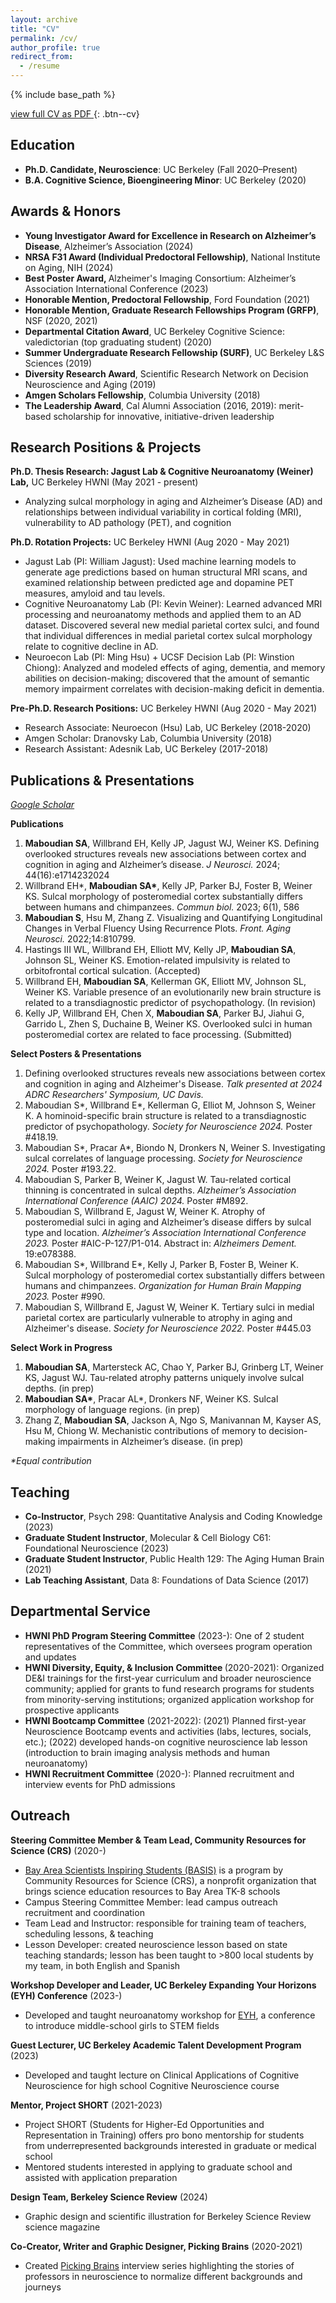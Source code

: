```yaml
---
layout: archive
title: "CV"
permalink: /cv/
author_profile: true
redirect_from:
  - /resume
---
```


{% include base_path %}

[ view full CV as PDF ](https://drive.google.com/file/d/1na3Jir-AWcpODSBP5e0sf-ay2BRku7Ap/view?usp=sharing){: .btn--cv}
<h2>Education</h2>
<ul>
        <li><b>Ph.D. Candidate, Neuroscience</b>: UC Berkeley (Fall 2020–Present)</li>
        <li><b>B.A. Cognitive Science, Bioengineering Minor</b>: UC Berkeley (2020)</li></ul>

<h2>Awards &amp; Honors</h2>
<ul>
        <li><b>Young Investigator Award for Excellence in Research on Alzheimer’s Disease</b>, Alzheimer’s Association (2024)</li>
        <li><b>NRSA F31 Award (Individual Predoctoral Fellowship)</b>, National Institute on Aging, NIH (2024)</li>
        <li><b>Best Poster Award, </b> Alzheimer's Imaging Consortium: Alzheimer’s Association International Conference (2023)</li>
        <li><b>Honorable Mention, Predoctoral Fellowship</b>, Ford Foundation (2021)</li>
        <li><b>Honorable Mention, Graduate Research Fellowships Program (GRFP)</b>, NSF (2020, 2021)</li>
        <li><b>Departmental Citation Award</b>, UC Berkeley Cognitive Science: valedictorian (top graduating student) (2020)</li>
        <li><b>Summer Undergraduate Research Fellowship (SURF)</b>, UC Berkeley L&S Sciences (2019)</li>
        <li><b>Diversity Research Award</b>, Scientific Research Network on Decision Neuroscience and Aging (2019)</li>
        <li><b>Amgen Scholars Fellowship</b>, Columbia University (2018)</li>
        <li><b>The Leadership Award</b>, Cal Alumni Association (2016, 2019): merit-based scholarship for innovative, initiative-driven leadership</li>
    </ul>


<h2>Research Positions & Projects</h2>
<p><b>Ph.D. Thesis Research: Jagust Lab & Cognitive Neuroanatomy (Weiner) Lab,</b> UC Berkeley HWNI (May 2021 - present)
      <ul>
        <li>Analyzing sulcal morphology in aging and Alzheimer’s Disease (AD) and relationships between individual variability in cortical folding (MRI), vulnerability to AD pathology (PET), and cognition</li>
      </ul></p>

  <p><b>Ph.D. Rotation Projects:</b> UC Berkeley HWNI (Aug 2020 - May 2021)
      <ul>
        <li>Jagust Lab (PI: William Jagust): Used machine learning models to generate age predictions based on human structural MRI scans, and examined relationship between predicted age and dopamine PET measures, amyloid and tau levels.</li>
        <li>Cognitive Neuroanatomy Lab (PI: Kevin Weiner): Learned advanced MRI processing and neuroanatomy methods and applied them to an AD dataset. Discovered several new medial parietal cortex sulci, and found that individual differences in medial parietal cortex sulcal morphology relate to cognitive decline in AD. </li>
        <li>Neuroecon Lab (PI: Ming Hsu) + UCSF Decision Lab (PI: Winstion Chiong): Analyzed and modeled effects of aging, dementia, and memory abilities on decision-making; discovered that the amount of semantic memory impairment correlates with decision-making deficit in dementia.</li>
      </ul></p>

<p><b>Pre-Ph.D. Research Positions:</b> UC Berkeley HWNI (Aug 2020 - May 2021)</p>
<ul>
  <li>Research Associate: Neuroecon (Hsu) Lab, UC Berkeley (2018-2020)</li>
  <li>Amgen Scholar: Dranovsky Lab, Columbia University (2018)</li>
  <li>Research Assistant: Adesnik Lab, UC Berkeley (2017-2018)</li>
</ul>



<h2>Publications &amp; Presentations</h2>
  <p><a href="https://scholar.google.com/citations?hl=en&user=9jjZDs4AAAAJ"><i>Google Scholar</i></a></p>

<p><b>Publications</b></p>
  <ol>
	    <li><b>Maboudian SA</b>, Willbrand EH, Kelly JP, Jagust WJ, Weiner KS. Defining overlooked structures reveals new associations between cortex and cognition in aging and Alzheimer’s disease. <i>J Neurosci.</i> 2024; 44(16):e1714232024</li>
	    <li>Willbrand EH*, <b>Maboudian SA*</b>, Kelly JP, Parker BJ, Foster B, Weiner KS. Sulcal morphology of posteromedial cortex substantially differs between humans and chimpanzees. <i>Commun biol.</i> 2023; 6(1), 586</li>
	    <li><b>Maboudian S</b>, Hsu M, Zhang Z. Visualizing and Quantifying Longitudinal Changes in Verbal Fluency Using Recurrence Plots. <i>Front. Aging Neurosci.</i> 2022;14:810799.</li>
	    <li>Hastings III WL, Willbrand EH, Elliott MV, Kelly JP, <b>Maboudian SA</b>, Johnson SL, Weiner KS. Emotion-related impulsivity is related to orbitofrontal cortical sulcation. (Accepted)</li>
	    <li>Willbrand EH, <b>Maboudian SA</b>, Kellerman GK, Elliott MV, Johnson SL, Weiner KS. Variable presence of an evolutionarily new brain structure is related to a transdiagnostic predictor of psychopathology. (In revision)</li>
	    <li>Kelly JP, Willbrand EH, Chen X, <b>Maboudian SA</b>, Parker BJ, Jiahui G, Garrido L, Zhen S, Duchaine B, Weiner KS. Overlooked sulci in human posteromedial cortex are related to face processing. (Submitted)</li>
    </ol>
  
<p><b>Select Posters & Presentations</b></p>
  <ol>
	    <li>Defining overlooked structures reveals new associations between cortex and cognition in aging and Alzheimer's Disease. <i>Talk presented at 2024 ADRC Researchers' Symposium, UC Davis.</i></li>
	    <li>Maboudian S*, Willbrand E*, Kellerman G, Elliot M, Johnson S, Weiner K. A hominoid-specific brain structure is related to a transdiagnostic predictor of psychopathology. <i>Society for Neuroscience 2024.</i> Poster #418.19.</li>
	    <li>Maboudian S*, Pracar A*, Biondo N, Dronkers N, Weiner S. Investigating sulcal correlates of language processing. <i>Society for Neuroscience 2024.</i> Poster #193.22.</li>
	    <li>Maboudian S, Parker B, Weiner K, Jagust W. Tau-related cortical thinning is concentrated in sulcal depths. <i>Alzheimer’s Association International Conference (AAIC) 2024.</i> Poster #M892.</li>
	  <li>Maboudian S, Willbrand E, Jagust W, Weiner K. Atrophy of posteromedial sulci in aging and Alzheimer’s disease differs by sulcal type and location. <i>Alzheimer’s Association International Conference 2023.</i> Poster #AIC-P-127/P1-014. Abstract in: <i>Alzheimers Dement.</i> 19:e078388.</li>
	    <li>Maboudian S*, Willbrand E*, Kelly J, Parker B, Foster B, Weiner K. Sulcal morphology of posteromedial cortex substantially differs between humans and chimpanzees. <i>Organization for Human Brain Mapping 2023.</i> Poster #990.</li>
	    <li>Maboudian S, Willbrand E, Jagust W, Weiner K. Tertiary sulci in medial parietal cortex are particularly vulnerable to atrophy in aging and Alzheimer's disease. <i>Society for Neuroscience 2022.</i> Poster #445.03</li>
    </ol>

<p><b>Select Work in Progress</b></p>
  <ol>
	    <li><b>Maboudian SA</b>, Martersteck AC, Chao Y, Parker BJ, Grinberg LT, Weiner KS, Jagust WJ. Tau-related atrophy patterns uniquely involve sulcal depths. (in prep)</li>
	    <li><b>Maboudian SA*</b>, Pracar AL*, Dronkers NF, Weiner KS. Sulcal morphology of language regions. (in prep)</li>
	    <li>Zhang Z, <b>Maboudian SA</b>, Jackson A, Ngo S, Manivannan M, Kayser AS, Hsu M, Chiong W. Mechanistic contributions of memory to decision-making impairments in Alzheimer’s disease. (in prep)</li>
    </ol>
    
  <p><i>*Equal contribution</i></p>




<h2>Teaching</h2>
  <ul>
    <li><b>Co-Instructor</b>, Psych 298: Quantitative Analysis and Coding Knowledge (2023) </li>
    <li><b>Graduate Student Instructor</b>, Molecular & Cell Biology C61: Foundational Neuroscience (2023) </li>
    <li><b>Graduate Student Instructor</b>, Public Health 129: The Aging Human Brain (2021) </li>
    <li><b>Lab Teaching Assistant</b>, Data 8: Foundations of Data Science (2017) </li>
  </ul>
    

<h2>Departmental Service</h2>
  <ul>
    <li><b>HWNI PhD Program Steering Committee</b> (2023-): One of 2 student representatives of the Committee, which oversees program operation and updates</li>
    <li><b>HWNI Diversity, Equity, & Inclusion Committee </b> (2020-2021): Organized DE&I trainings for the first-year curriculum and broader neuroscience community; applied for grants to fund research programs for students from minority-serving institutions; organized application workshop for prospective applicants</li>
    <li><b>HWNI Bootcamp Committee</b> (2021-2022): (2021) Planned first-year Neuroscience Bootcamp events and activities (labs, lectures, socials, etc.); (2022) developed hands-on cognitive neuroscience lab lesson (introduction to brain imaging analysis methods and human neuroanatomy)</li>
    <li><b>HWNI Recruitment Committee</b> (2020-): Planned recruitment and interview events for PhD admissions</li>
  </ul>


<h2>Outreach</h2>
<p><b>Steering Committee Member & Team Lead, Community Resources for Science (CRS)</b> (2020-)
  <ul>
        <li><a href="https://www.crscience.org/educators/BASIS">Bay Area Scientists Inspiring Students (BASIS)</a> is a program by Community Resources for Science (CRS), a nonprofit organization that brings science education resources to Bay Area TK-8 schools</li>
	<li>Campus Steering Committee Member: lead campus outreach recruitment and coordination</li>
        <li>Team Lead and Instructor: responsible for training team of teachers, scheduling lessons, & teaching</li>
        <li>Lesson Developer: created neuroscience lesson based on state teaching standards; lesson has been taught to >800 local students by my team, in both English and Spanish</li>
  </ul></p>

<p><b>Workshop Developer and Leader, UC Berkeley Expanding Your Horizons (EYH) Conference</b> (2023-)
  <ul>
        <li>Developed and taught neuroanatomy workshop for <a href="https://eyh.berkeley.edu/">EYH</a>, a conference to introduce middle-school girls to STEM fields</li>
  </ul></p>	    
    
<p><b>Guest Lecturer, UC Berkeley Academic Talent Development Program</b> (2023)</p>
  <ul>
        <li>Developed and taught lecture on Clinical Applications of Cognitive Neuroscience for high school Cognitive Neuroscience course</li>
  </ul>
	    
<p><b>Mentor, Project SHORT</b> (2021-2023) 
  <ul>
        <li>Project SHORT (Students for Higher-Ed Opportunities and Representation in Training) offers pro bono mentorship for students from underrepresented backgrounds interested in graduate or medical school</li>
        <li>Mentored students interested in applying to graduate school and assisted with application preparation</li>
  </ul></p> 

<p><b>Design Team, Berkeley Science Review</b> (2024)</p>
  <ul>
        <li>Graphic design and scientific illustration for Berkeley Science Review science magazine</li>
  </ul>
  
<p><b>Co-Creator, Writer and Graphic Designer, Picking Brains</b> (2020-2021)
  <ul>
        <li>Created <a href="https://pickingbrains.github.io/">Picking Brains</a> interview series highlighting the stories of professors in neuroscience to normalize different backgrounds and journeys </li>
  </ul></p> 


